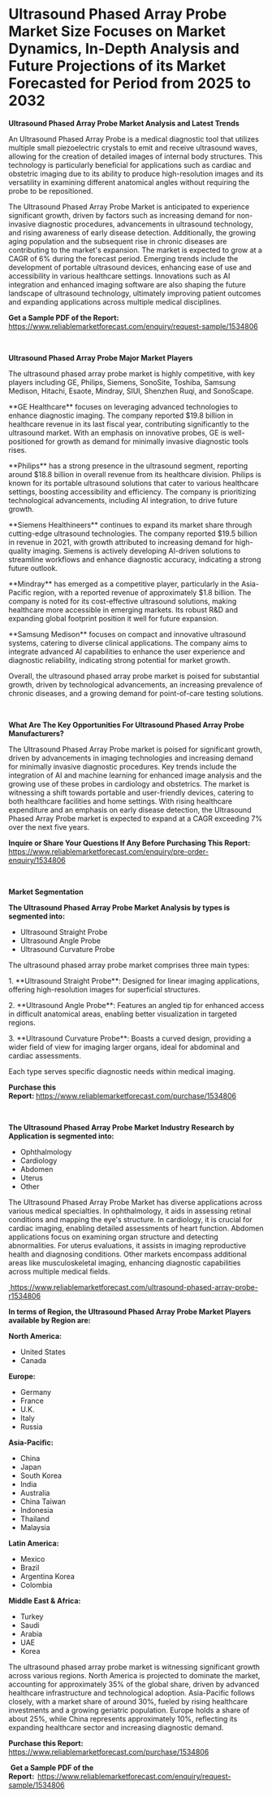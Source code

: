 <p><h1>Ultrasound Phased Array Probe Market Size Focuses on Market Dynamics, In-Depth Analysis and Future Projections of its Market Forecasted for Period from 2025 to 2032</h1></p><p><strong>Ultrasound Phased Array Probe Market Analysis and Latest Trends</strong></p>
<p><p>An Ultrasound Phased Array Probe is a medical diagnostic tool that utilizes multiple small piezoelectric crystals to emit and receive ultrasound waves, allowing for the creation of detailed images of internal body structures. This technology is particularly beneficial for applications such as cardiac and obstetric imaging due to its ability to produce high-resolution images and its versatility in examining different anatomical angles without requiring the probe to be repositioned.</p><p>The Ultrasound Phased Array Probe Market is anticipated to experience significant growth, driven by factors such as increasing demand for non-invasive diagnostic procedures, advancements in ultrasound technology, and rising awareness of early disease detection. Additionally, the growing aging population and the subsequent rise in chronic diseases are contributing to the market's expansion. The market is expected to grow at a CAGR of 6% during the forecast period. Emerging trends include the development of portable ultrasound devices, enhancing ease of use and accessibility in various healthcare settings. Innovations such as AI integration and enhanced imaging software are also shaping the future landscape of ultrasound technology, ultimately improving patient outcomes and expanding applications across multiple medical disciplines.</p></p>
<p><strong>Get a Sample PDF of the Report:&nbsp;</strong> <a href="https://www.reliablemarketforecast.com/enquiry/request-sample/1534806?utm_campaign=2747&utm_medium=2&utm_source=Github&utm_content=ia&utm_term=13042025&utm_id=ultrasound-phased-array-probe">https://www.reliablemarketforecast.com/enquiry/request-sample/1534806</a></p>
<p>&nbsp;</p>
<p><strong>Ultrasound Phased Array Probe Major Market Players</strong></p>
<p><p>The ultrasound phased array probe market is highly competitive, with key players including GE, Philips, Siemens, SonoSite, Toshiba, Samsung Medison, Hitachi, Esaote, Mindray, SIUI, Shenzhen Ruqi, and SonoScape.</p><p>**GE Healthcare** focuses on leveraging advanced technologies to enhance diagnostic imaging. The company reported $19.8 billion in healthcare revenue in its last fiscal year, contributing significantly to the ultrasound market. With an emphasis on innovative probes, GE is well-positioned for growth as demand for minimally invasive diagnostic tools rises.</p><p>**Philips** has a strong presence in the ultrasound segment, reporting around $18.8 billion in overall revenue from its healthcare division. Philips is known for its portable ultrasound solutions that cater to various healthcare settings, boosting accessibility and efficiency. The company is prioritizing technological advancements, including AI integration, to drive future growth.</p><p>**Siemens Healthineers** continues to expand its market share through cutting-edge ultrasound technologies. The company reported $19.5 billion in revenue in 2021, with growth attributed to increasing demand for high-quality imaging. Siemens is actively developing AI-driven solutions to streamline workflows and enhance diagnostic accuracy, indicating a strong future outlook.</p><p>**Mindray** has emerged as a competitive player, particularly in the Asia-Pacific region, with a reported revenue of approximately $1.8 billion. The company is noted for its cost-effective ultrasound solutions, making healthcare more accessible in emerging markets. Its robust R&D and expanding global footprint position it well for future expansion.</p><p>**Samsung Medison** focuses on compact and innovative ultrasound systems, catering to diverse clinical applications. The company aims to integrate advanced AI capabilities to enhance the user experience and diagnostic reliability, indicating strong potential for market growth.</p><p>Overall, the ultrasound phased array probe market is poised for substantial growth, driven by technological advancements, an increasing prevalence of chronic diseases, and a growing demand for point-of-care testing solutions.</p></p>
<p>&nbsp;</p>
<p><strong>What Are The Key Opportunities For Ultrasound Phased Array Probe Manufacturers?</strong></p>
<p><p>The Ultrasound Phased Array Probe market is poised for significant growth, driven by advancements in imaging technologies and increasing demand for minimally invasive diagnostic procedures. Key trends include the integration of AI and machine learning for enhanced image analysis and the growing use of these probes in cardiology and obstetrics. The market is witnessing a shift towards portable and user-friendly devices, catering to both healthcare facilities and home settings. With rising healthcare expenditure and an emphasis on early disease detection, the Ultrasound Phased Array Probe market is expected to expand at a CAGR exceeding 7% over the next five years.</p></p>
<p><strong>Inquire or Share Your Questions If Any Before Purchasing This Report:</strong> <a href="https://www.reliablemarketforecast.com/enquiry/pre-order-enquiry/1534806?utm_campaign=2747&utm_medium=2&utm_source=Github&utm_content=ia&utm_term=13042025&utm_id=ultrasound-phased-array-probe">https://www.reliablemarketforecast.com/enquiry/pre-order-enquiry/1534806</a></p>
<p>&nbsp;</p>
<p><strong>Market Segmentation</strong></p>
<p><strong>The Ultrasound Phased Array Probe Market Analysis by types is segmented into:</strong></p>
<p><ul><li>Ultrasound Straight Probe</li><li>Ultrasound Angle Probe</li><li>Ultrasound Curvature Probe</li></ul></p>
<p><p>The ultrasound phased array probe market comprises three main types: </p><p>1. **Ultrasound Straight Probe**: Designed for linear imaging applications, offering high-resolution images for superficial structures.</p><p>   </p><p>2. **Ultrasound Angle Probe**: Features an angled tip for enhanced access in difficult anatomical areas, enabling better visualization in targeted regions.</p><p>3. **Ultrasound Curvature Probe**: Boasts a curved design, providing a wider field of view for imaging larger organs, ideal for abdominal and cardiac assessments.</p><p>Each type serves specific diagnostic needs within medical imaging.</p></p>
<p><strong>Purchase this Report:&nbsp;</strong><a href="https://www.reliablemarketforecast.com/purchase/1534806?utm_campaign=2747&utm_medium=2&utm_source=Github&utm_content=ia&utm_term=13042025&utm_id=ultrasound-phased-array-probe">https://www.reliablemarketforecast.com/purchase/1534806</a></p>
<p>&nbsp;</p>
<p><strong>The Ultrasound Phased Array Probe Market Industry Research by Application is segmented into:</strong></p>
<p><ul><li>Ophthalmology</li><li>Cardiology</li><li>Abdomen</li><li>Uterus</li><li>Other</li></ul></p>
<p><p>The Ultrasound Phased Array Probe Market has diverse applications across various medical specialties. In ophthalmology, it aids in assessing retinal conditions and mapping the eye's structure. In cardiology, it is crucial for cardiac imaging, enabling detailed assessments of heart function. Abdomen applications focus on examining organ structure and detecting abnormalities. For uterus evaluations, it assists in imaging reproductive health and diagnosing conditions. Other markets encompass additional areas like musculoskeletal imaging, enhancing diagnostic capabilities across multiple medical fields.</p></p>
<p><a href="https://www.reliablemarketforecast.com/ultrasound-phased-array-probe-r1534806?utm_campaign=2747&utm_medium=2&utm_source=Github&utm_content=ia&utm_term=13042025&utm_id=ultrasound-phased-array-probe">&nbsp;https://www.reliablemarketforecast.com/ultrasound-phased-array-probe-r1534806</a></p>
<p><strong>In terms of Region, the Ultrasound Phased Array Probe Market Players available by Region are:</strong></p>
<p>
    <p> <strong> North America: </strong>
        <ul>
            <li>United States</li>
            <li>Canada</li>
        </ul>
        </p> 
    <p> <strong> Europe: </strong>
        <ul>
            <li>Germany</li>
            <li>France</li>
            <li>U.K.</li>
            <li>Italy</li>
            <li>Russia</li>
        </ul>
        </p> 
    <p> <strong> Asia-Pacific: </strong>
        <ul>
            <li>China</li>
            <li>Japan</li>
            <li>South Korea</li>
            <li>India</li>
            <li>Australia</li>
            <li>China Taiwan</li>
            <li>Indonesia</li>
            <li>Thailand</li>
            <li>Malaysia</li>
        </ul>
        </p> 
    <p> <strong> Latin America: </strong>
        <ul>
            <li>Mexico</li>
            <li>Brazil</li>
            <li>Argentina Korea</li>
            <li>Colombia</li>
        </ul>
        </p> 
    <p> <strong> Middle East & Africa: </strong>
        <ul>
            <li>Turkey</li>
            <li>Saudi</li>
            <li>Arabia</li>
            <li>UAE</li>
            <li>Korea</li>
        </ul>
    </p>
    </p>
<p><p>The ultrasound phased array probe market is witnessing significant growth across various regions. North America is projected to dominate the market, accounting for approximately 35% of the global share, driven by advanced healthcare infrastructure and technological adoption. Asia-Pacific follows closely, with a market share of around 30%, fueled by rising healthcare investments and a growing geriatric population. Europe holds a share of about 25%, while China represents approximately 10%, reflecting its expanding healthcare sector and increasing diagnostic demand.</p></p>
<p><strong>Purchase this Report: </strong><a href="https://www.reliablemarketforecast.com/purchase/1534806?utm_campaign=2747&utm_medium=2&utm_source=Github&utm_content=ia&utm_term=13042025&utm_id=ultrasound-phased-array-probe">https://www.reliablemarketforecast.com/purchase/1534806</a></p>
<p>&nbsp;<strong>Get a Sample PDF of the Report:&nbsp;&nbsp;</strong><a href="https://www.reliablemarketforecast.com/enquiry/request-sample/1534806?utm_campaign=2747&utm_medium=2&utm_source=Github&utm_content=ia&utm_term=13042025&utm_id=ultrasound-phased-array-probe">https://www.reliablemarketforecast.com/enquiry/request-sample/1534806</a></p>
<p><strong></strong></p>
<p><p></p><p></p><p></p></p>